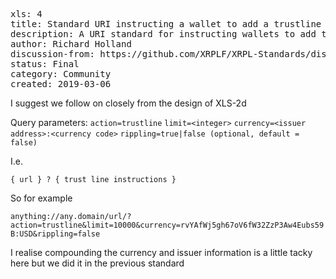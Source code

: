 <pre>
xls: 4
title: Standard URI instructing a wallet to add a trustline
description: A URI standard for instructing wallets to add trustlines following the design of XLS-2d
author: Richard Holland <richard@bitlocus.com>
discussion-from: https://github.com/XRPLF/XRPL-Standards/discussions/5
status: Final
category: Community
created: 2019-03-06
</pre>

I suggest we follow on closely from the design of XLS-2d

Query parameters:
`action=trustline`
`limit=<integer>`
`currency=<issuer address>:<currency code>`
`rippling=true|false (optional, default = false)`

I.e.

`{ url } ? { trust line instructions }`

So for example

`anything://any.domain/url/?action=trustline&limit=10000&currency=rvYAfWj5gh67oV6fW32ZzP3Aw4Eubs59B:USD&rippling=false`

I realise compounding the currency and issuer information is a little tacky here but we did it in the previous standard